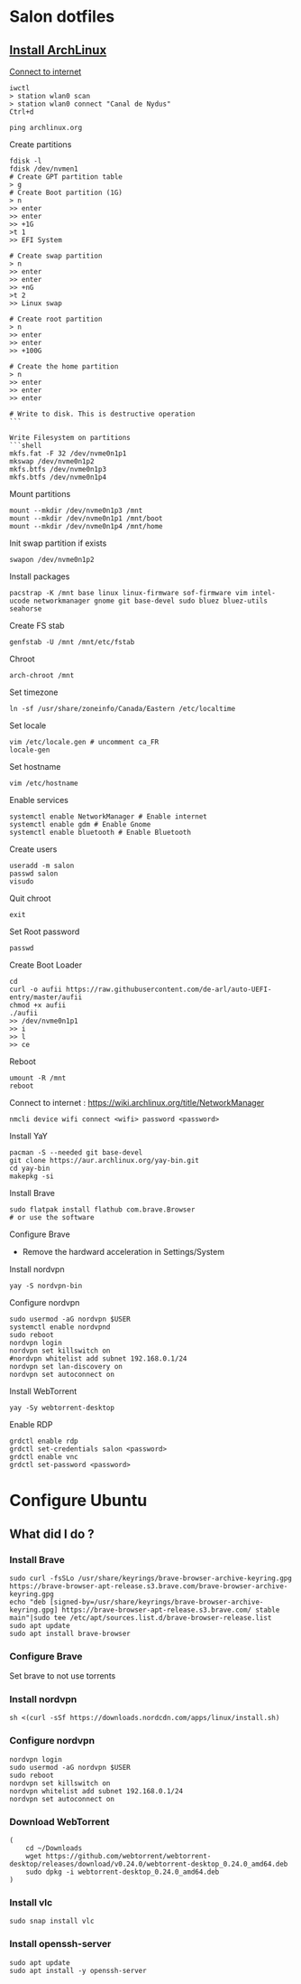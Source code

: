# Salon dotfiles


## [Install ArchLinux](https://wiki.archlinux.org/title/installation_guide)


[Connect to internet]()
```shell
iwctl
> station wlan0 scan
> station wlan0 connect "Canal de Nydus"
Ctrl+d

ping archlinux.org
```

Create partitions
```shell
fdisk -l
fdisk /dev/nvmen1
# Create GPT partition table
> g
# Create Boot partition (1G)
> n
>> enter
>> enter
>> +1G
>t 1
>> EFI System

# Create swap partition
> n
>> enter
>> enter
>> +nG
>t 2
>> Linux swap

# Create root partition
> n
>> enter
>> enter
>> +100G

# Create the home partition
> n
>> enter
>> enter
>> enter

# Write to disk. This is destructive operation
``̀

Write Filesystem on partitions
```shell
mkfs.fat -F 32 /dev/nvme0n1p1
mkswap /dev/nvme0n1p2
mkfs.btfs /dev/nvme0n1p3
mkfs.btfs /dev/nvme0n1p4
```

Mount partitions
```shell
mount --mkdir /dev/nvme0n1p3 /mnt
mount --mkdir /dev/nvme0n1p1 /mnt/boot
mount --mkdir /dev/nvme0n1p4 /mnt/home
```

Init swap partition if exists
```shell
swapon /dev/nvme0n1p2
```

Install packages
```shell
pacstrap -K /mnt base linux linux-firmware sof-firmware vim intel-ucode networkmanager gnome git base-devel sudo bluez bluez-utils seahorse
```

Create FS stab
```shell
genfstab -U /mnt /mnt/etc/fstab
```

Chroot
```shell
arch-chroot /mnt
```

Set timezone
```shell
ln -sf /usr/share/zoneinfo/Canada/Eastern /etc/localtime
```

Set locale
```shell
vim /etc/locale.gen # uncomment ca_FR
locale-gen
```

Set hostname
```shell
vim /etc/hostname
```

Enable services
```shell
systemctl enable NetworkManager # Enable internet
systemctl enable gdm # Enable Gnome
systemctl enable bluetooth # Enable Bluetooth
```

Create users

```shell
useradd -m salon
passwd salon
visudo 

```

Quit chroot
```shell
exit
```

Set Root password
```shell
passwd
```

Create Boot Loader
```shell
cd
curl -o aufii https://raw.githubusercontent.com/de-arl/auto-UEFI-entry/master/aufii
chmod +x aufii
./aufii
>> /dev/nvme0n1p1
>> i
>> l
>> ce
```

Reboot
```shell
umount -R /mnt
reboot
```

Connect to internet : https://wiki.archlinux.org/title/NetworkManager
```shell
nmcli device wifi connect <wifi> password <password>
```

Install YaY
```shell
pacman -S --needed git base-devel
git clone https://aur.archlinux.org/yay-bin.git
cd yay-bin
makepkg -si
```

Install Brave
```shell
sudo flatpak install flathub com.brave.Browser
# or use the software
```
Configure Brave
- Remove the hardward acceleration in Settings/System

Install nordvpn
```
yay -S nordvpn-bin
```

Configure nordvpn
```
sudo usermod -aG nordvpn $USER
systemctl enable nordvpnd
sudo reboot
nordvpn login
nordvpn set killswitch on
#nordvpn whitelist add subnet 192.168.0.1/24
nordvpn set lan-discovery on
nordvpn set autoconnect on
```

Install WebTorrent
```shell
yay -Sy webtorrent-desktop
```

Enable RDP
```shell
grdctl enable rdp
grdctl set-credentials salon <password>
grdctl enable vnc
grdctl set-password <password>
```

# Configure Ubuntu
## What did I do ?

### Install Brave
```
sudo curl -fsSLo /usr/share/keyrings/brave-browser-archive-keyring.gpg https://brave-browser-apt-release.s3.brave.com/brave-browser-archive-keyring.gpg
echo "deb [signed-by=/usr/share/keyrings/brave-browser-archive-keyring.gpg] https://brave-browser-apt-release.s3.brave.com/ stable main"|sudo tee /etc/apt/sources.list.d/brave-browser-release.list
sudo apt update
sudo apt install brave-browser
```

### Configure Brave

 Set brave to not use torrents


### Install nordvpn
```
sh <(curl -sSf https://downloads.nordcdn.com/apps/linux/install.sh)
```

### Configure nordvpn
```
nordvpn login
sudo usermod -aG nordvpn $USER
sudo reboot
nordvpn set killswitch on
nordvpn whitelist add subnet 192.168.0.1/24
nordvpn set autoconnect on
```

### Download WebTorrent
```
(
    cd ~/Downloads
    wget https://github.com/webtorrent/webtorrent-desktop/releases/download/v0.24.0/webtorrent-desktop_0.24.0_amd64.deb
    sudo dpkg -i webtorrent-desktop_0.24.0_amd64.deb
)
```

### Install vlc
```
sudo snap install vlc
```

### Install openssh-server
```
sudo apt update
sudo apt install -y openssh-server
```

### 
